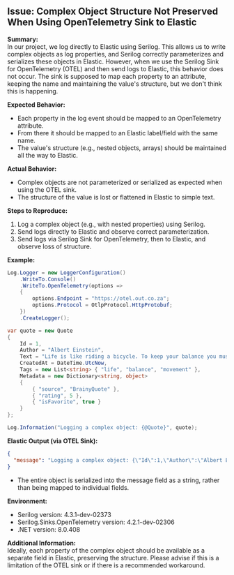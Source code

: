 ## Issue: Complex Object Structure Not Preserved When Using OpenTelemetry Sink to Elastic

**Summary:**  
In our project, we log directly to Elastic using Serilog. 
This allows us to write complex objects as log properties, and Serilog correctly parameterizes and serializes these objects in Elastic. 
However, when we use the Serilog Sink for OpenTelemetry (OTEL) and then send logs to Elastic, this behavior does not occur. 
The sink is supposed to map each property to an attribute, keeping the name and maintaining the value's structure, but we don't think this is happening.

**Expected Behavior:**  
- Each property in the log event should be mapped to an OpenTelemetry attribute.
- From there it should be mapped to an Elastic label/field with the same name.
- The value's structure (e.g., nested objects, arrays) should be maintained all the way to Elastic.

**Actual Behavior:**  
- Complex objects are not parameterized or serialized as expected when using the OTEL sink.
- The structure of the value is lost or flattened in Elastic to simple text.

**Steps to Reproduce:**  
1. Log a complex object (e.g., with nested properties) using Serilog.
2. Send logs directly to Elastic and observe correct parameterization.
3. Send logs via Serilog Sink for OpenTelemetry, then to Elastic, and observe loss of structure.

**Example:**
```csharp
Log.Logger = new LoggerConfiguration()
    .WriteTo.Console()
    .WriteTo.OpenTelemetry(options =>
    {
        options.Endpoint = "https://otel.out.co.za";
        options.Protocol = OtlpProtocol.HttpProtobuf;
    })
    .CreateLogger();

var quote = new Quote
{
    Id = 1,
    Author = "Albert Einstein",
    Text = "Life is like riding a bicycle. To keep your balance you must keep moving.",
    CreatedAt = DateTime.UtcNow,
    Tags = new List<string> { "life", "balance", "movement" },
    Metadata = new Dictionary<string, object>
    {
        { "source", "BrainyQuote" },
        { "rating", 5 },
        { "isFavorite", true }
    }
};

Log.Information("Logging a complex object: {@Quote}", quote);
```

**Elastic Output (via OTEL Sink):**
```json
{
  "message": "Logging a complex object: {\"Id\":1,\"Author\":\"Albert Einstein\",\"Text\":\"Life is like riding a bicycle. To keep your balance you must keep moving.\",\"CreatedAt\":\"2025-08-22T11:40:51.2619620Z\",\"Tags\":[\"life\",\"balance\",\"movement\"],\"Metadata\":{\"source\":\"BrainyQuote\",\"rating\":5,\"isFavorite\":true},\"$type\":\"Quote\"}"
}
```
- The entire object is serialized into the message field as a string, rather than being mapped to individual fields.

**Environment:**  
- Serilog version: 4.3.1-dev-02373 
- Serilog.Sinks.OpenTelemetry version: 4.2.1-dev-02306
- .NET version: 8.0.408

**Additional Information:**  
Ideally, each property of the complex object should be available as a separate field in Elastic, preserving the structure. Please advise if this is a limitation of the OTEL sink or if there is a recommended workaround.
